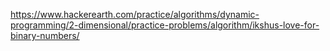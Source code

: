 https://www.hackerearth.com/practice/algorithms/dynamic-programming/2-dimensional/practice-problems/algorithm/ikshus-love-for-binary-numbers/
